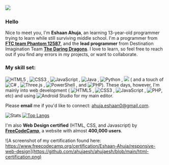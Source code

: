 ![](http://github-profile-summary-cards.vercel.app/api/cards/profile-details?username=ahujaesh&theme=transparent)


### Hello
Nice to meet you, I'm **Eshaan Ahuja**, an learning 13-year-old programmer trying to learn while still surviving middle school. I'm a programmer from [**FTC team Phantom 12587**](https://phantom12857.com), and the **lead programmer** from Destination Imagination Team [**The Daring Dragons**](https://ahujaesh.github.io). I love to learn, so feel free to reach out if you find any errors in my projects, or want to collaborate.
 
### **My skill set:** 
 ![HTML5](https://img.shields.io/badge/html5-%23E34F26.svg?style=plastic&logo=html5&logoColor=white)
, ![CSS3](https://img.shields.io/badge/css3-%231572B6.svg?style=plastic&logo=css3&logoColor=white)
, ![JavaScript](https://img.shields.io/badge/javascript-%23323330.svg?style=plastic&logo=javascript&logoColor=%23F7DF1E)
, ![Java](https://img.shields.io/badge/java-%23ED8B00.svg?style=plastic&logo=openjdk&logoColor=white)
, ![Python](https://img.shields.io/badge/python-3670A0?style=plastic&logo=python&logoColor=ffdd54)
, <img src="https://img.shields.io/badge/-.INO_(Arduino%20code)-blue.svg?style=plastic&logo=arduino">
( and a touch of ![C#](https://img.shields.io/badge/c%23-%23239120.svg?style=plastic&logo=csharp&logoColor=white)
, ![Three.js](https://img.shields.io/badge/Three.js-000000?logo=Three.js&logoColor=white&style=plastic)
, ![PowerShell](https://img.shields.io/badge/PowerShell-%235391FE.svg?style=plastic&logo=powershell&logoColor=white)
, and ![PHP](https://img.shields.io/badge/php-%23777BB4.svg?style=plastic&logo=php&logoColor=white)). These days, however, I'm mainly into web development ( ![HTML5](https://img.shields.io/badge/html5-%23E34F26.svg?style=plastic&logo=html5&logoColor=white)
, ![CSS3](https://img.shields.io/badge/css3-%231572B6.svg?style=plastic&logo=css3&logoColor=white)
, ![JavaScript](https://img.shields.io/badge/javascript-%23323330.svg?style=plastic&logo=javascript&logoColor=%23F7DF1E)
, ![PHP](https://img.shields.io/badge/php-%23777BB4.svg?style=plastic&logo=php&logoColor=white), etc) and using ![Android Studio](https://img.shields.io/badge/Android%20Studio-3DDC84?logo=androidstudio&logoColor=white&style=plastic) for my main editor.

 Please **email** me if you'd like to connect: ahuja.eshaan0@gmail.com.
   
![Stats](http://github-profile-summary-cards.vercel.app/api/cards/stats?username=ahujaesh&theme=swift)
[![Top Langs](https://github-readme-stats.vercel.app/api/top-langs/?username=ahujaesh&langs_count=5&layout=donut&bg_color=15151)](https://github.com/anuraghazra/github-readme-stats)

   I'm also **Web Design certified** (HTML, CSS, and Javascript) by [**FreeCodeCamp**](https://www.freecodecamp.org/), a website with almost **400,000 users**.
   
   ![A screenshot of my certification found here: https://www.freecodecamp.org/certification/Eshaan-Ahuja/responsive-web-design](https://github.com/ahujaesh/ahujaesh/blob/main/html-certification.png)

<!---
ahujaesh/ahujaesh is a ✨ special ✨ repository because its `README.md` (this file) appears on your GitHub profile.
You can click the Preview link to take a look at your changes.
--->


